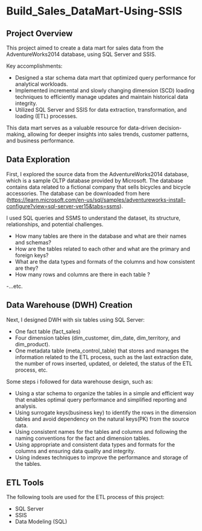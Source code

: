 # Build_Sales_DataMart-Using-SSIS

## Project Overview

This project aimed to create a data mart for sales data from the AdventureWorks2014 database, using SQL Server and SSIS.

Key accomplishments:

- Designed a star schema data mart that optimized query performance for analytical workloads.
- Implemented incremental and slowly changing dimension (SCD) loading techniques to efficiently manage updates and maintain historical data integrity.
- Utilized SQL Server and SSIS for data extraction, transformation, and loading (ETL) processes.

This data mart serves as a valuable resource for data-driven decision-making, allowing for deeper insights into sales trends, customer patterns, and business performance.


## Data Exploration

First, I explored the source data from the AdventureWorks2014 database, which is a sample OLTP database provided by Microsoft. The database contains data related to a fictional company that sells bicycles and bicycle accessories. 
The database can be downloaded from here (https://learn.microsoft.com/en-us/sql/samples/adventureworks-install-configure?view=sql-server-ver15&tabs=ssms).

I used SQL queries and SSMS to understand the dataset, its structure, relationships, and potential challenges.

- How many tables are there in the database and what are their names and schemas?
- How are the tables related to each other and what are the primary and foreign keys?
- What are the data types and formats of the columns and how consistent are they?
- How many rows and columns are there in each table ?

-...etc.

## Data Warehouse (DWH) Creation

Next, I designed DWH with six tables using SQL Server:

- One fact table (fact_sales) 
- Four dimension tables (dim_customer, dim_date, dim_territory, and dim_product). 
- One metadata table (meta_control_table) that stores and manages the information related to the ETL process, such as the last extraction date, the number of rows inserted, updated, or deleted, the status of the ETL process, etc.

Some steps i followed for data warehouse design, such as:

- Using a star schema to organize the tables in a simple and efficient way that enables optimal query performance and simplified reporting and analysis.
- Using surrogate keys(business key) to identify the rows in the dimension tables and avoid dependency on the natural keys(PK) from the source data.
- Using consistent names for the tables and columns and following the naming conventions for the fact and dimension tables.
- Using appropriate and consistent data types and formats for the columns and ensuring data quality and integrity.
- Using indexes techniques to improve the performance and storage of the tables.



## ETL Tools

The following tools are used for the ETL process of this project:
- SQL Server
- SSIS
- Data Modeling (SQL)
